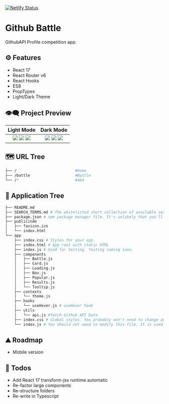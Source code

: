 [![Netlify Status](https://api.netlify.com/api/v1/badges/f61d8db0-2e2d-4e58-9b69-80741fec3113/deploy-status)](https://app.netlify.com/sites/github-battle-js/deploys)

# Github Battle

GithubAPI Profile competition app.

## ⚙ Features

- React 17
- React Router v6
- React Hooks
- ES8
- PropTypes
- Light/Dark Theme

## 👁️‍🗨️ Project Preview

|                                                                                                                                                         Light Mode                                                                                                                                                         |                                                                                                                                                         Dark Mode                                                                                                                                                          |
| :------------------------------------------------------------------------------------------------------------------------------------------------------------------------------------------------------------------------------------------------------------------------------------------------------------------------: | :------------------------------------------------------------------------------------------------------------------------------------------------------------------------------------------------------------------------------------------------------------------------------------------------------------------------: |
| ![](https://user-images.githubusercontent.com/2933430/53439193-c39e1f00-39be-11e9-848f-d327f0ef5f53.png) ![](https://user-images.githubusercontent.com/2933430/53439196-c39e1f00-39be-11e9-875e-6f4aea52f099.png) ![](https://user-images.githubusercontent.com/2933430/53439197-c39e1f00-39be-11e9-8d17-d303692e5dd2.png) | ![](https://user-images.githubusercontent.com/2933430/53439194-c39e1f00-39be-11e9-8302-dcea6dae726a.png) ![](https://user-images.githubusercontent.com/2933430/53439195-c39e1f00-39be-11e9-9d10-488311266460.png) ![](https://user-images.githubusercontent.com/2933430/53439198-c39e1f00-39be-11e9-8bb8-d12687113a2e.png) |

## 🗺 URL Tree

```bash
├── /                          #Home
├── /battle                    #Battle
└── /*                         #404
```

## 🌿 Application Tree

```bash
├── README.md
├── SEARCH_TERMS.md # The whitelisted short collection of available search terms for you to use with your app.
├── package.json # npm package manager file. It's unlikely that you'll need to modify this.
├── publicinde
│   ├── favicon.ico
│   └── index.html
└── app
    ├── index.css # Styles for your app.
    ├── index.html # App root with static HTML
    ├── index.js # Used for testing. Testing coming soon.
    ├── components
    │   ├── Battle.js
    │   ├── Card.js
    │   ├── Loading.js
    │   ├── Nav.js
    │   ├── Popular.js
    │   ├── Results.js
    │   └── Tooltip.js
    ├── contexts
    │   └── theme.js
    ├── hooks
    │   └── useHover.js # useHover hook
    ├── utils
    │   └── api.js #fetch Github API Data
    ├── index.css # Global styles. You probably won't need to change anything here.
    └── index.js # You should not need to modify this file. It is used for DOM rendering only.
```

## ⛰️ Roadmap

- Mobile version

## 📝 Todos

- Add React 17 transform-jsx runtime automatic
- Re-factor large components
- Re-structure folders
- Re-write in Typescript

